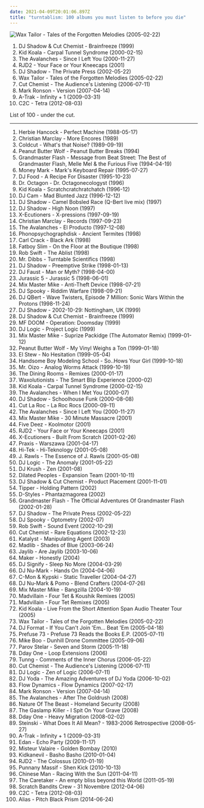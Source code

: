 ```yaml
---
date: 2021-04-09T20:01:06.897Z
title: "turntablism: 100 albums you must listen to before you die"
---
```

![Wax Tailor - Tales of the Forgotten Melodies (2005-02-22)](http://coverartarchive.org/release/08b99cb1-7769-472c-a908-496fd3b7a76d/2220650980-500.jpg "Wax Tailor - Tales of the Forgotten Melodies (2005-02-22)")
<ol class="albums">
<li data-cover="http://coverartarchive.org/release/e4825def-264f-4f3c-a245-c51b9465f046/7047267142-500.jpg" data-tags="hip-hop" role="button">DJ Shadow & Cut Chemist - Brainfreeze (1999)</li>
<li data-cover="http://coverartarchive.org/release/432cfc14-f890-4bdb-941d-661de00c4e6f/4458087548-500.jpg" data-tags="turntablism, electronic, ninja tune" role="button">Kid Koala - Carpal Tunnel Syndrome (2000-02-15)</li>
<li data-cover="http://coverartarchive.org/release/364fbbe8-94f4-4441-87ed-8e54ca2515ba/14134702700-500.jpg" data-tags="electronic" role="button">The Avalanches - Since I Left You (2000-11-27)</li>
<li data-cover="http://coverartarchive.org/release/1dd64846-075f-4612-811a-469a670f6e49/4769332835-500.jpg" data-tags="turntablism" role="button">RJD2 - Your Face or Your Kneecaps (2001)</li>
<li data-cover="https://img.discogs.com/H66EvinqildWqIFOtN3fCnZnKJo=/fit-in/600x535/filters:strip_icc():format(jpeg):mode_rgb():quality(90)/discogs-images/R-49824-1553253750-6396.jpeg.jpg" data-tags="trip-hop, electronic, hip-hop" role="button">DJ Shadow - The Private Press (2002-05-22)</li>
<li data-cover="http://coverartarchive.org/release/08b99cb1-7769-472c-a908-496fd3b7a76d/2220650980-500.jpg" data-tags="electronic, turntablism, trip-hop" role="button">Wax Tailor - Tales of the Forgotten Melodies (2005-02-22)</li>
<li data-cover="http://coverartarchive.org/release/b53b9bc2-b891-4296-9783-24a7d947ab10/8093496026-500.jpg" data-tags="turntablism" role="button">Cut Chemist - The Audience's Listening (2006-07-11)</li>
<li data-cover="http://coverartarchive.org/release/87935910-79cc-4b90-bd9f-9c3d2e08176e/8740605245-500.jpg" data-tags="funk, cover, jazz" role="button">Mark Ronson - Version (2007-04-14)</li>
<li data-cover="http://coverartarchive.org/release/8de8ae81-22b2-4908-a8e0-f0506cd0de69/21933866640-500.jpg" data-tags="electronic, turntablism" role="button">A-Trak - Infinity + 1 (2009-03-31)</li>
<li data-cover="http://coverartarchive.org/release/8befc8d5-2418-459a-9001-85afb05a0aad/1913101833-500.jpg" data-tags="electro" role="button">C2C - Tetra (2012-08-03)</li>
</ol>
List of 100 - under the cut.
<!-- more -->

_________________

<ol class="albums">
<li data-cover="http://coverartarchive.org/release/9ad23d26-3ef8-4e34-a307-0a17f9791f7e/8715180972-500.jpg" data-tags="electro" role="button">
Herbie Hancock - Perfect Machine (1988-05-17)
</li>
<li data-cover="https://img.discogs.com/4_Bk5n561Fqm4E4exz9AlqBPor0=/fit-in/600x540/filters:strip_icc():format(jpeg):mode_rgb():quality(90)/discogs-images/R-236377-1344181015-8673.jpeg.jpg" data-tags="turntablism, concrete, plunderphonics" role="button">
Christian Marclay - More Encores (1989)
</li>
<li data-cover="http://coverartarchive.org/release/917d6c60-03e4-4f51-b9f8-ee0955f2580e/12663355100-500.jpg" data-tags="hip-hop, electronica, house, turntablism, big beat, golden age, proto-vaporwave" role="button">
Coldcut - What's that Noise? (1989-09-19)
</li>
<li data-cover="https://img.discogs.com/laoxYIGgc64RBBWkTIyR8fnQxGY=/fit-in/600x600/filters:strip_icc():format(jpeg):mode_rgb():quality(90)/discogs-images/R-3847687-1346741787-9619.jpeg.jpg" data-tags="hip-hop, turntablism, instrumental hip-hop" role="button">
Peanut Butter Wolf - Peanut Butter Breaks (1994)
</li>
<li data-cover="http://coverartarchive.org/release/873e637e-6744-413b-a4b1-8ac02de3263c/4436638795-500.jpg" data-tags="oldschool, turntablism, grandmaster flash, merkliste, phantombreaker, slowjamz" role="button">
Grandmaster Flash - Message from Beat Street: The Best of Grandmaster Flash, Melle Mel & the Furious Five (1994-04-19)
</li>
<li data-cover="https://img.discogs.com/GW5xQpXrK0Sf4pFxHLwgYToh1uY=/fit-in/600x600/filters:strip_icc():format(jpeg):mode_rgb():quality(90)/discogs-images/R-94592-1311237340.jpeg.jpg" data-tags="trip-hop, electronic" role="button">
Money Mark - Mark's Keyboard Repair (1995-07-27)
</li>
<li data-cover="https://img.discogs.com/iskYsVfNFx1aJtjQ5o4pzojwy0g=/fit-in/600x600/filters:strip_icc():format(jpeg):mode_rgb():quality(90)/discogs-images/R-47200-1246343043.jpeg.jpg" data-tags="ninja tune" role="button">
DJ Food - A Recipe For Disaster (1995-10-23)
</li>
<li data-cover="http://coverartarchive.org/release/cddbf21f-9cd8-4665-a015-3cdc50cdcc72/2925311149-500.jpg" data-tags="hip-hop, 90s" role="button">
Dr. Octagon - Dr. Octagonecologyst (1996)
</li>
<li data-cover="http://coverartarchive.org/release/3e54e04d-8860-483a-a8ce-80393a402d4a/3288461352-500.jpg" data-tags="turntablism" role="button">
Kid Koala - Scratchcratchratchatch (1996-12)
</li>
<li data-cover="http://coverartarchive.org/release/2bc19a06-a512-41b7-9abb-c9ef88720839/18047698725-500.jpg" data-tags="downtempo, trip-hop" role="button">
DJ Cam - Mad Blunted Jazz (1996-12-12)
</li>
<li data-cover="http://coverartarchive.org/release/25b968c6-f2ea-4f6c-87ee-337fa2e3189f/26427043061-500.jpg" data-tags="trip-hop, turntablism, mix" role="button">
DJ Shadow - Camel Bobsled Race (Q-Bert live mix) (1997)
</li>
<li data-cover="https://img.discogs.com/LKGengt1EEYBlhlVPUr2bvigL7I=/fit-in/600x600/filters:strip_icc():format(jpeg):mode_rgb():quality(90)/discogs-images/R-339447-1606953095-5768.jpeg.jpg" data-tags="trip hop" role="button">
DJ Shadow - High Noon (1997)
</li>
<li data-cover="http://coverartarchive.org/release/9535ff16-b70e-46bd-8af3-bba13225c7a6/9759104611-500.jpg" data-tags="turntablism" role="button">
X-Ecutioners - X-pressions (1997-09-19)
</li>
<li data-cover="http://coverartarchive.org/release/cf768afe-b671-4ac5-b902-0086a877a4d3/11515659705-500.jpg" data-tags="plunderphonics" role="button">
Christian Marclay - Records (1997-09-23)
</li>
<li data-cover="http://coverartarchive.org/release/7edb51cb-77d6-4416-a23c-3a8c2994a2c7/26907860608-500.jpg" data-tags="hip-hop, electronic, trip-hop, punk, dance, happy, turntablism, 90s, favs, plunderphonics, experimental hip-hop, nadh, vemu, mmwm, aussie friggin hip-hop" role="button">
The Avalanches - El Producto (1997-12-08)
</li>
<li data-cover="https://via.placeholder.com/450" data-tags="experimental rock, turntablism" role="button">
Phonopsychographdisk - Ancient Termites (1998)
</li>
<li data-cover="http://coverartarchive.org/release/56f36b3c-f431-43be-af3f-4d5c78c21464/2542376630-500.jpg" data-tags="noise, hip-hop, trip-hop, dub, lo-fi, underground hip-hop, dub techno, breakbeat, illbient, dub-hop, abstract hip-hop, ambient noise, industrial dub" role="button">
Carl Crack - Black Ark (1998)
</li>
<li data-cover="http://coverartarchive.org/release/4e48d986-ca1d-47f4-8694-7477aea0f159/24821791374-500.jpg" data-tags="electronic, dj mix, big beat" role="button">
Fatboy Slim - On the Floor at the Boutique (1998)
</li>
<li data-cover="http://coverartarchive.org/release/97f4f1e3-645e-4168-9623-b2adb6405a00/5235758173-500.jpg" data-tags="hip-hop" role="button">
Rob Swift - The Ablist (1998)
</li>
<li data-cover="http://coverartarchive.org/release/3ff8684a-80a6-44d9-afab-6381e288e144/22405306251-500.jpg" data-tags="hip-hop, turntablism, mix, my fav albums, cds i should buy" role="button">
Mr. Dibbs - Turntable Scientifics (1998)
</li>
<li data-cover="http://coverartarchive.org/release/04ef2466-07aa-3511-817e-8a18045229e2/6212376186-500.jpg" data-tags="trip-hop, electronic" role="button">
DJ Shadow - Preemptive Strike (1998-01-13)
</li>
<li data-cover="https://via.placeholder.com/450" data-tags="turntablism, turntable" role="button">
DJ Faust - Man or Myth? (1998-04-00)
</li>
<li data-cover="http://coverartarchive.org/release/639c72d7-b8a6-4ddc-b81c-008c2efb5207/4675993814-500.jpg" data-tags="hiphop" role="button">
Jurassic 5 - Jurassic 5 (1998-06-01)
</li>
<li data-cover="http://coverartarchive.org/release/dc03abae-c465-40e3-989c-41974882b377/4697228283-500.jpg" data-tags="turntablism" role="button">
Mix Master Mike - Anti-Theft Device (1998-07-21)
</li>
<li data-cover="http://coverartarchive.org/release/3ba16765-4c14-404c-a1f9-8ba2c92342fe/4740513634-500.jpg" data-tags="trip hop, illbient, abstract hip-hop" role="button">
DJ Spooky - Riddim Warfare (1998-09-21)
</li>
<li data-cover="http://coverartarchive.org/release/337a4ec6-2981-4e0b-8e98-aaa9af8ff791/9553006502-500.jpg" data-tags="hip-hop, turntablism, dj lazy" role="button">
DJ QBert - Wave Twisters, Episode 7 Million: Sonic Wars Within the Protons (1998-11-24)
</li>
<li data-cover="https://img.discogs.com/Esoqqq3XG9oFeze1i91xpZyMiTw=/fit-in/600x600/filters:strip_icc():format(jpeg):mode_rgb():quality(90)/discogs-images/R-11527886-1517938227-4210.jpeg.jpg" data-tags="dj shadow" role="button">
DJ Shadow - 2002-10-29: Nottingham, UK (1999)
</li>
<li data-cover="http://coverartarchive.org/release/e4825def-264f-4f3c-a245-c51b9465f046/7047267142-500.jpg" data-tags="hip-hop" role="button">
DJ Shadow & Cut Chemist - Brainfreeze (1999)
</li>
<li data-cover="http://coverartarchive.org/release/c37d04dc-a185-334d-ae9d-f30d27e40488/21122683366-500.jpg" data-tags="hip-hop, hip hop, underground hip-hop" role="button">
MF DOOM - Operation: Doomsday (1999)
</li>
<li data-cover="http://coverartarchive.org/release/633c76c0-ae1c-45a1-9cfa-48958dbcbd15/6436983210-500.jpg" data-tags="turntablism, abstract hip-hop" role="button">
DJ Logic - Project Logic (1999)
</li>
<li data-cover="http://coverartarchive.org/release/d35d4ea6-114b-498e-b76e-a705fe78a67d/5874605738-500.jpg" data-tags="turntablism, dan the automator, asphodel, adds" role="button">
Mix Master Mike - Suprize Packidge (The Automator Remix) (1999-01-12)
</li>
<li data-cover="http://coverartarchive.org/release/4ebe759e-22b8-4cbf-a54a-2b73f4830ecb/4765825574-500.jpg" data-tags="stones throw, turntablism" role="button">
Peanut Butter Wolf - My Vinyl Weighs a Ton (1999-01-18)
</li>
<li data-cover="https://img.discogs.com/mZ8886kf0NWtl_xttHLrmRr6uvE=/fit-in/500x498/filters:strip_icc():format(jpeg):mode_rgb():quality(90)/discogs-images/R-1359994-1414952345-5981.jpeg.jpg" data-tags="turntablism, plunderphonics" role="button">
El Stew - No Hesitation (1999-05-04)
</li>
<li data-cover="https://img.discogs.com/Cv61f3dZ1ZmlWdIJcoiaV042i94=/fit-in/600x581/filters:strip_icc():format(jpeg):mode_rgb():quality(90)/discogs-images/R-38416-1334406772.jpeg.jpg" data-tags="hip-hop" role="button">
Handsome Boy Modeling School - So..Hows Your Girl (1999-10-18)
</li>
<li data-cover="http://coverartarchive.org/release/97d6229b-be51-434b-96d5-53579cf27952/20372962851-500.jpg" data-tags="electronic, electro" role="button">
Mr. Oizo - Analog Worms Attack (1999-10-19)
</li>
<li data-cover="http://coverartarchive.org/release/8951d9e4-a942-44bf-b4b9-24f264a120f2/23776160429-500.jpg" data-tags="acid lounge, serve chilled, city lounge, my-love, acoustic groove, lounge downtempo, alternative lounge, lounge-tech, groove lounge, lounge electronic, lounge uptempo, my lounge room, tropcool, chillounge1, chill chill, lounge at home tres, chillair, epic lounge" role="button">
The Dining Rooms - Remixes (2000-01-17)
</li>
<li data-cover="http://coverartarchive.org/release/9de0f9ed-117e-410b-bfbb-cf803c94f9bc/8085258341-500.jpg" data-tags="hip hop, turntablism" role="button">
Waxolutionists - The Smart Blip Experience (2000-02)
</li>
<li data-cover="http://coverartarchive.org/release/432cfc14-f890-4bdb-941d-661de00c4e6f/4458087548-500.jpg" data-tags="turntablism, electronic, ninja tune" role="button">
Kid Koala - Carpal Tunnel Syndrome (2000-02-15)
</li>
<li data-cover="http://coverartarchive.org/release/acacc842-6066-4b8b-83b4-b378509a82c9/14132799564-500.jpg" data-tags="chillout, electronic, trip-hop, 80s, alternative, dance, australian, funk, turntablism, whimsical, 00s, aussie, bootleg, fake, summery, soothing, rusbeh" role="button">
The Avalanches - When I Met You (2000-07)
</li>
<li data-cover="http://coverartarchive.org/release/8dd3b09c-2a17-4242-bb85-d835f066029e/2685241577-500.jpg" data-tags="funk, trip hop" role="button">
DJ Shadow - Schoolhouse Funk (2000-08-08)
</li>
<li data-cover="http://coverartarchive.org/release/3ebc33c1-4cf5-4980-8d96-55571b36b8c0/13574627538-500.jpg" data-tags="electronica, turntablism, groove, upbeat, big beat, skint" role="button">
Cut La Roc - La Roc Rocs (2000-09-11)
</li>
<li data-cover="http://coverartarchive.org/release/364fbbe8-94f4-4441-87ed-8e54ca2515ba/14134702700-500.jpg" data-tags="electronic" role="button">
The Avalanches - Since I Left You (2000-11-27)
</li>
<li data-cover="https://img.discogs.com/iDFsNa36oIKwUX_iz6g1iVUq-ck=/fit-in/456x456/filters:strip_icc():format(jpeg):mode_rgb():quality(90)/discogs-images/R-1016199-1270104057.jpeg.jpg" data-tags="turntablism, instrumental hip-hop, dj, scratch, songs about time, life and death" role="button">
Mix Master Mike - 30 Minute Massacre (2001)
</li>
<li data-cover="http://coverartarchive.org/release/52e12a85-984c-49b2-ba71-ad8237728d5e/18897166636-500.jpg" data-tags="five deez" role="button">
Five Deez - Koolmotor (2001)
</li>
<li data-cover="http://coverartarchive.org/release/1dd64846-075f-4612-811a-469a670f6e49/4769332835-500.jpg" data-tags="turntablism" role="button">
RJD2 - Your Face or Your Kneecaps (2001)
</li>
<li data-cover="http://coverartarchive.org/release/63be7389-350f-31e4-b21a-cd7e0204739a/4531006550-500.jpg" data-tags="hip hop" role="button">
X-Ecutioners - Built From Scratch (2001-02-26)
</li>
<li data-cover="https://img.discogs.com/0K07zIXqZf7JXAa9FHYb_4RpRXg=/fit-in/600x541/filters:strip_icc():format(jpeg):mode_rgb():quality(90)/discogs-images/R-1055263-1188618298.jpeg.jpg" data-tags="funk metal, avant-garde" role="button">
Praxis - Warszawa (2001-04-17)
</li>
<li data-cover="https://img.discogs.com/4pkmu5MaE9cjJMAnkH3lWXhxAFs=/fit-in/600x600/filters:strip_icc():format(jpeg):mode_rgb():quality(90)/discogs-images/R-107360-1411090269-7211.jpeg.jpg" data-tags="hip hop, rap, turntablism, underground hip-hop, hiphop, east coast, jazz hop, independent hip-hop, black star, in queue no tracks, del bronx" role="button">
Hi-Tek - Hi-Teknology (2001-05-08)
</li>
<li data-cover="https://img.discogs.com/05lpuo0NKIcitNKGA8X-DyrvmG4=/fit-in/300x295/filters:strip_icc():format(jpeg):mode_rgb():quality(90)/discogs-images/R-315660-1093537002.jpg.jpg" data-tags="chillout" role="button">
J. Rawls - The Essence of J. Rawls (2001-05-08)
</li>
<li data-cover="http://coverartarchive.org/release/d712cb0e-45ff-46e7-aecb-724d53e6c068/9400230725-500.jpg" data-tags="jazz-funk, turntablism, hear, ropeadope" role="button">
DJ Logic - The Anomaly (2001-05-22)
</li>
<li data-cover="https://img.discogs.com/rpv4SAU-9PHpI42HKf-vcVz5uHU=/fit-in/394x607/filters:strip_icc():format(jpeg):mode_rgb():quality(90)/discogs-images/R-1476008-1222521667.jpeg.jpg" data-tags="trip-hop, chillout, downtempo" role="button">
DJ Krush - Zen (2001-08)
</li>
<li data-cover="http://coverartarchive.org/release/45bffb6b-5b13-3df8-9ae1-e782662a6de0/15794560352-500.jpg" data-tags="hip-hop, underground hip hop" role="button">
Dilated Peoples - Expansion Team (2001-10-11)
</li>
<li data-cover="http://coverartarchive.org/release/567b452f-3641-4d04-9b67-1027ef230ca0/9553051611-500.jpg" data-tags="sampling" role="button">
DJ Shadow & Cut Chemist - Product Placement (2001-11-01)
</li>
<li data-cover="https://img.discogs.com/D7uP2alAI5UnFzEIcIoi4DPJMnk=/fit-in/600x597/filters:strip_icc():format(jpeg):mode_rgb():quality(90)/discogs-images/R-38459-1461076690-4777.jpeg.jpg" data-tags="breaks, electronic" role="button">
Tipper - Holding Pattern (2002)
</li>
<li data-cover="http://coverartarchive.org/release/7380661f-c7a6-43e8-a13c-4e967e83ba01/11749724613-500.jpg" data-tags="turntablism" role="button">
D-Styles - Phantazmagorea (2002)
</li>
<li data-cover="https://img.discogs.com/LK3vNX6BoSEuxZrM7lNdK372li8=/fit-in/450x455/filters:strip_icc():format(jpeg):mode_rgb():quality(90)/discogs-images/R-60830-1233501190.jpeg.jpg" data-tags="turntablism" role="button">
Grandmaster Flash - The Official Adventures Of Grandmaster Flash (2002-01-28)
</li>
<li data-cover="https://img.discogs.com/H66EvinqildWqIFOtN3fCnZnKJo=/fit-in/600x535/filters:strip_icc():format(jpeg):mode_rgb():quality(90)/discogs-images/R-49824-1553253750-6396.jpeg.jpg" data-tags="trip-hop, electronic, hip-hop" role="button">
DJ Shadow - The Private Press (2002-05-22)
</li>
<li data-cover="https://img.discogs.com/4Ryo4jkdfvo6E_fZwo5cZa1jbAc=/fit-in/264x342/filters:strip_icc():format(jpeg):mode_rgb():quality(90)/discogs-images/R-12761-001.jpg.jpg" data-tags="nu jazz, jazz" role="button">
DJ Spooky - Optometry (2002-07)
</li>
<li data-cover="http://coverartarchive.org/release/dc7583df-5fc6-4145-8601-ff4f430484ef/26700638538-500.jpg" data-tags="instrumental" role="button">
Rob Swift - Sound Event (2002-10-29)
</li>
<li data-cover="http://coverartarchive.org/release/bb65620d-789f-4a76-9aa1-66570df63bca/9119535355-500.jpg" data-tags="hip hop, turntablism, dope hip-hop mix" role="button">
Cut Chemist - Rare Equations (2002-12-23)
</li>
<li data-cover="http://coverartarchive.org/release/6e58e6f2-32df-4701-a5d7-bee081d369e3/1977769345-500.jpg" data-tags="funk, turntablism, fucking great" role="button">
Katalyst - Manipulating Agent (2003)
</li>
<li data-cover="http://coverartarchive.org/release/8c0935be-266f-485f-b465-c57ab13a67b3/11056278771-500.jpg" data-tags="jazz hop, jazz" role="button">
Madlib - Shades of Blue (2003-06-24)
</li>
<li data-cover="http://coverartarchive.org/release/eca11901-ef7f-4b68-9e64-ce2aa8448cf0/4920155960-500.jpg" data-tags="madlib, j dilla, stones throw" role="button">
Jaylib - Are Jaylib (2003-10-06)
</li>
<li data-cover="https://img.discogs.com/SjrLRyfMcfbQ3JnfwqBXSwen3cQ=/fit-in/250x250/filters:strip_icc():format(jpeg):mode_rgb():quality(90)/discogs-images/R-3916469-1349118377-3795.jpeg.jpg" data-tags="hip-hop, turntablism, instrumental hip-hop, beats, experimental hip-hop, onetaketapes" role="button">
Maker - Honestly (2004)
</li>
<li data-cover="https://img.discogs.com/BHXVG_0PuRBbFjDLwnsM__3afsY=/fit-in/480x480/filters:strip_icc():format(jpeg):mode_rgb():quality(90)/discogs-images/R-257481-1450538957-2005.jpeg.jpg" data-tags="hip-hop" role="button">
DJ Signify - Sleep No More (2004-03-29)
</li>
<li data-cover="http://coverartarchive.org/release/79f985b7-6725-43ce-8866-c9d1ef3b3955/14650938340-500.jpg" data-tags="hip hop" role="button">
DJ Nu-Mark - Hands On (2004-04-06)
</li>
<li data-cover="http://coverartarchive.org/release/3dd9d35e-294e-4e22-9423-d95edcab15ac/4400833302-500.jpg" data-tags="electronic" role="button">
C-Mon & Kypski - Static Traveller (2004-04-27)
</li>
<li data-cover="http://coverartarchive.org/release/446534ff-ee85-4b67-bd0c-b70dbda70bdf/9440041584-500.jpg" data-tags="hip-hop, trip-hop, turntablism, beatles, product" role="button">
DJ Nu-Mark & Pomo - Blend Crafters (2004-07-26)
</li>
<li data-cover="http://coverartarchive.org/release/213e5017-1b0a-4cf1-9dc8-45d7a014091e/4697215104-500.jpg" data-tags="turntablism, needleontherecord, fav cds in my collection" role="button">
Mix Master Mike - Bangzilla (2004-10-19)
</li>
<li data-cover="http://coverartarchive.org/release/b7513057-16ff-4fc4-a929-f60ca0062246/1755617090-500.jpg" data-tags="hip hop" role="button">
Madvillain - Four Tet & Koushik Remixes (2005)
</li>
<li data-cover="http://coverartarchive.org/release/72c2d7cc-5ba7-4106-93e7-6be25ed7c528/4397344367-500.jpg" data-tags="electronic, hip hop" role="button">
Madvillain - Four Tet Remixes (2005)
</li>
<li data-cover="https://img.discogs.com/J3D2xhJTW-Ca3CxoL5mHlh9aHdA=/fit-in/488x488/filters:strip_icc():format(jpeg):mode_rgb():quality(90)/discogs-images/R-9747577-1485727223-4747.jpeg.jpg" data-tags="turntablism, abstract, trip hop, breaks, koala, kid koala" role="button">
Kid Koala - Live From the Short Attention Span Audio Theater Tour (2005)
</li>
<li data-cover="http://coverartarchive.org/release/08b99cb1-7769-472c-a908-496fd3b7a76d/2220650980-500.jpg" data-tags="electronic, turntablism, trip-hop" role="button">
Wax Tailor - Tales of the Forgotten Melodies (2005-02-22)
</li>
<li data-cover="https://img.discogs.com/WHf0pHp0H01o8jsqlZob7F-rEDU=/fit-in/600x597/filters:strip_icc():format(jpeg):mode_rgb():quality(90)/discogs-images/R-466020-1296896217.jpeg.jpg" data-tags="hip-hop, rap, funk, turntablism, breakbeat" role="button">
DJ Format - If You Can't Join 'Em... Beat 'Em (2005-04-18)
</li>
<li data-cover="http://coverartarchive.org/release/489c7984-53a2-497a-b9be-cda45cccb638/2563510996-500.jpg" data-tags="chillout, electronic, hip hop, instrumental, ambient, experimental, downtempo, turntablism, trip hop, remix, instrumental hip-hop, experience, great ep, number bands, flirt" role="button">
Prefuse 73 - Prefuse 73 Reads the Books E.P. (2005-07-11)
</li>
<li data-cover="https://img.discogs.com/gYUiQm3rVqJL69_V3Fgi8eNV5fk=/fit-in/600x600/filters:strip_icc():format(jpeg):mode_rgb():quality(90)/discogs-images/R-1546201-1235180562.jpeg.jpg" data-tags="trip-hop, ambient, downtempo, turntablism, alpha pup records" role="button">
Mike Boo - Dunhill Drone Committee (2005-09-06)
</li>
<li data-cover="http://coverartarchive.org/release/268776f6-7a42-4977-9580-50bf71891d2c/4395546858-500.jpg" data-tags="lounge, downtempo" role="button">
Parov Stelar - Seven and Storm (2005-11-18)
</li>
<li data-cover="http://coverartarchive.org/release/d754e80b-d8f7-43e4-ab37-5ca5886bd89b/2447398113-500.jpg" data-tags="instrumental hip-hop" role="button">
Dday One - Loop Extensions (2006)
</li>
<li data-cover="http://coverartarchive.org/release/45ed6ea4-84b5-4441-8e71-eda75c55c868/23218379498-500.jpg" data-tags="folk, indie" role="button">
Tunng - Comments of the Inner Chorus (2006-05-22)
</li>
<li data-cover="http://coverartarchive.org/release/b53b9bc2-b891-4296-9783-24a7d947ab10/8093496026-500.jpg" data-tags="turntablism" role="button">
Cut Chemist - The Audience's Listening (2006-07-11)
</li>
<li data-cover="http://coverartarchive.org/release/8d212a42-c40a-4bbf-a839-adce7ba49ad2/13987312405-500.jpg" data-tags="trip-hop, turntablism, jazz hop, hear, ropeadope, ropeadope tastemaker, eternity and beyond" role="button">
DJ Logic - Zen of Logic (2006-07-11)
</li>
<li data-cover="http://coverartarchive.org/release/27b1ca8a-7eb9-45c0-b22b-b338d9369e9e/18695824581-500.jpg" data-tags="hip-hop, turntablism, nton" role="button">
DJ Yoda - The Amazing Adventures of DJ Yoda (2006-10-02)
</li>
<li data-cover="http://coverartarchive.org/release/8f41ac62-76f2-4d8a-b956-6e6cfeb3eef4/16324955708-500.jpg" data-tags="turntablism" role="button">
Flow Dynamics - Flow Dynamics (2007-02-17)
</li>
<li data-cover="http://coverartarchive.org/release/87935910-79cc-4b90-bd9f-9c3d2e08176e/8740605245-500.jpg" data-tags="funk, cover, jazz" role="button">
Mark Ronson - Version (2007-04-14)
</li>
<li data-cover="http://coverartarchive.org/release/f4a49f7a-866d-3a1e-8088-22141b6a966c/9707884739-500.jpg" data-tags="turntablism, fake" role="button">
The Avalanches - After The Goldrush (2008)
</li>
<li data-cover="http://coverartarchive.org/release/f6e553d6-7632-4bce-8a24-b6006e815966/3959974246-500.jpg" data-tags="hip-hop, rap, turntablism, underground hip-hop, alternative hip-hop" role="button">
Nature Of The Beast - Homeland Security (2008)
</li>
<li data-cover="http://coverartarchive.org/release/96c985e8-477a-462a-8e30-28ede6f11fdc/16703402755-500.jpg" data-tags="trip-hop, jazz, hip hop, rock, experimental, turntablism, acid jazz, drum and bass, instrumental hip-hop, obey, 39:00 min mark" role="button">
The Gaslamp Killer - I Spit On Your Grave (2008)
</li>
<li data-cover="https://img.discogs.com/tRBOPFlQTOBJnlXRIPyhTiWbMtk=/fit-in/600x600/filters:strip_icc():format(jpeg):mode_rgb():quality(90)/discogs-images/R-1279844-1309347004.jpeg.jpg" data-tags="hip-hop, turntablism" role="button">
Dday One - Heavy Migration (2008-02-02)
</li>
<li data-cover="http://coverartarchive.org/release/65a4550e-6a4a-47f2-a015-32cc6f1ee587/15833473274-500.jpg" data-tags="hip hop, electro, turntablism, mashup, plunderphonics, av2008, oldschoolson" role="button">
Steinski - What Does It All Mean? - 1983-2006 Retrospective (2008-05-27)
</li>
<li data-cover="http://coverartarchive.org/release/8de8ae81-22b2-4908-a8e0-f0506cd0de69/21933866640-500.jpg" data-tags="electronic, turntablism" role="button">
A-Trak - Infinity + 1 (2009-03-31)
</li>
<li data-cover="http://coverartarchive.org/release/6b132cac-cfc6-435e-9a95-b8ea9f5a5085/28617990608-500.jpg" data-tags="turntablism, visionary scientist" role="button">
Edan - Echo Party (2009-11-17)
</li>
<li data-cover="https://img.discogs.com/grePqTXkUAw9AxRqMylRkSthvbI=/fit-in/600x600/filters:strip_icc():format(jpeg):mode_rgb():quality(90)/discogs-images/R-2712397-1497289269-5657.png.jpg" data-tags="hip-hop, electronic, electronica, jazz, hip hop, pop, rock, instrumental, electro, canada, turntablism, party, montreal, quebec, gorillaz, electro-pop, quintet, ratatat, sherbrooke" role="button">
Misteur Valaire - Golden Bombay (2010)
</li>
<li data-cover="https://img.discogs.com/OBnNVtUT9PBjrley5qofo9Zu9Lg=/fit-in/200x200/filters:strip_icc():format(jpeg):mode_rgb():quality(90)/discogs-images/R-2036915-1260026871.jpeg.jpg" data-tags="turntablism" role="button">
Kidkanevil - Basho Basho (2010-01-04)
</li>
<li data-cover="http://coverartarchive.org/release/54dcaa7b-fbec-3b9d-845a-542598ff0eed/22997559585-500.jpg" data-tags="hip-hop, trip-hop" role="button">
RJD2 - The Colossus (2010-01-19)
</li>
<li data-cover="https://img.discogs.com/vntoOIMWrKkq_YNgieuN-1AXfEM=/fit-in/600x599/filters:strip_icc():format(jpeg):mode_rgb():quality(90)/discogs-images/R-2495876-1616104680-7910.jpeg.jpg" data-tags="hip-hop, turntablism, underground hip-hop, pecs" role="button">
Punnany Massif - Shen Kick (2010-10-13)
</li>
<li data-cover="http://coverartarchive.org/release/d91ca7da-bc7f-485c-9223-e794f0dd460a/2911250736-500.jpg" data-tags="hip-hop, electro swing" role="button">
Chinese Man - Racing With the Sun (2011-04-11)
</li>
<li data-cover="http://coverartarchive.org/release/54730fb7-316d-4b69-9e0c-3865496539af/5541467270-500.jpg" data-tags="ambient" role="button">
The Caretaker - An empty bliss beyond this World (2011-05-19)
</li>
<li data-cover="http://coverartarchive.org/release/501039a1-8b9b-40e9-b551-7f342be30d69/8085399906-500.jpg" data-tags="electronic, french, turntablism, hiphop" role="button">
Scratch Bandits Crew - 31 Novembre (2012-04-06)
</li>
<li data-cover="http://coverartarchive.org/release/8befc8d5-2418-459a-9001-85afb05a0aad/1913101833-500.jpg" data-tags="electro" role="button">
C2C - Tetra (2012-08-03)
</li>
<li data-cover="http://coverartarchive.org/release/3e95a530-b4ba-4b99-8263-24ca0c600afc/8281523659-500.jpg" data-tags="indie, turntablism, underground, ambient instrumental rainbow hip hop, better than best of 2015" role="button">
Alias - Pitch Black Prism (2014-06-24)
</li>
</ol>